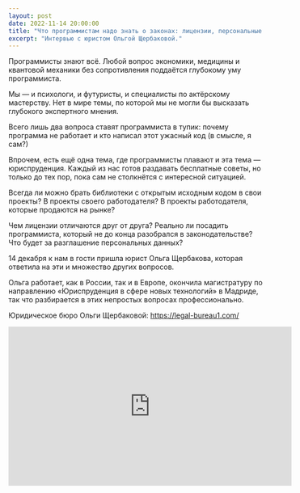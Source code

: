 ```yaml
---
layout: post
date: 2022-11-14 20:00:00
title: "Что программистам надо знать о законах: лицензии, персональные данные, работодатели"
excerpt: "Интервью с юристом Ольгой Щербаковой."
---
```


Программисты знают всё. Любой вопрос экономики, медицины и квантовой механики без сопротивления поддаётся глубокому уму программиста.

Мы — и психологи, и футуристы, и специалисты по актёрскому мастерству. Нет в мире темы, по которой мы не могли бы высказать глубокого экспертного мнения.

Всего лишь два вопроса ставят программиста в тупик: почему программа не работает и кто написал этот ужасный код (в смысле, я сам?)

Впрочем, есть ещё одна тема, где программисты плавают и эта тема — юриспруденция. Каждый из нас готов раздавать бесплатные советы, но только до тех пор, пока сам не столкнётся с интересной ситуацией.

Всегда ли можно брать библиотеки с открытым исходным кодом в свои проекты? В проекты своего работодателя? В проекты работодателя, которые продаются на рынке?

Чем лицензии отличаются друг от друга? Реально ли посадить программиста, который не до конца разобрался в законодательстве? Что будет за разглашение персональных данных?

14 декабря к нам в гости пришла юрист Ольга Щербакова, которая ответила на эти и множество других вопросов.

Ольга работает, как в России, так и в Европе, окончила магистратуру по направлению «Юриспруденция в сфере новых технологий» в Мадриде, так что разбирается в этих непростых вопросах профессионально.

Юридическое бюро Ольги Щербаковой: https://legal-bureau1.com/

<div class="video">
    <iframe width="560" height="315" src="https://www.youtube.com/embed/4kiqhUzmp8I" title="YouTube video player" frameborder="0" allow="accelerometer; autoplay; clipboard-write; encrypted-media; gyroscope; picture-in-picture; web-share" allowfullscreen></iframe>
</div>
